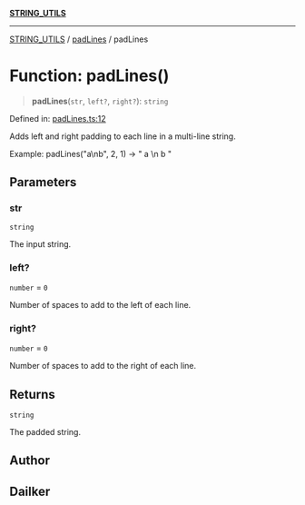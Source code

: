 [**STRING_UTILS**](../../README.md)

***

[STRING_UTILS](../../README.md) / [padLines](../README.md) / padLines

# Function: padLines()

> **padLines**(`str`, `left?`, `right?`): `string`

Defined in: [padLines.ts:12](https://github.com/dailker/everyutil/blob/ad2377a1b54f33845a97eb4ed5e96eec58b021e0/src/string/padLines.ts#L12)

Adds left and right padding to each line in a multi-line string.

Example: padLines("a\nb", 2, 1) → "  a \n  b "

## Parameters

### str

`string`

The input string.

### left?

`number` = `0`

Number of spaces to add to the left of each line.

### right?

`number` = `0`

Number of spaces to add to the right of each line.

## Returns

`string`

The padded string.

## Author

## Dailker
